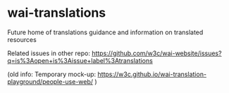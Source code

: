 # wai-translations

Future home of translations guidance and information on translated resources

Related issues in other repo: https://github.com/w3c/wai-website/issues?q=is%3Aopen+is%3Aissue+label%3Atranslations

(old info: Temporary mock-up: https://w3c.github.io/wai-translation-playground/people-use-web/ )
